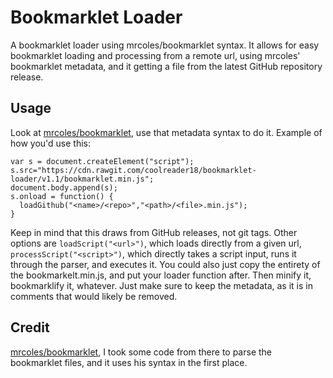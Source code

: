 # Bookmarklet Loader
A bookmarklet loader using mrcoles/bookmarklet syntax. It allows for easy bookmarklet loading and processing from a remote url, using mrcoles' bookmarklet metadata, and it getting a file from the latest GitHub repository release.

## Usage
Look at [mrcoles/bookmarklet](https://github.com/mrcoles/bookmarklet), use that metadata syntax to do it.
Example of how you'd use this:
```
var s = document.createElement("script");
s.src="https://cdn.rawgit.com/coolreader18/bookmarklet-loader/v1.1/bookmarklet.min.js";
document.body.append(s);
s.onload = function() {
  loadGithub("<name>/<repo>","<path>/<file>.min.js");
}
```
Keep in mind that this draws from GitHub releases, not git tags.
Other options are `loadScript("<url>")`, which loads directly from a given url, `processScript("<script>")`, which directly takes a script input, runs it through the parser, and executes it. You could also just copy the entirety of the bookmarkelt.min.js, and put your loader function after. Then minify it, bookmarklify it, whatever. Just make sure to keep the metadata, as it is in comments that would likely be removed.
 
## Credit
[mrcoles/bookmarklet](https://github.com/mrcoles/bookmarklet), I took some code from there to parse the bookmarklet files, and it uses his syntax in the first place.
